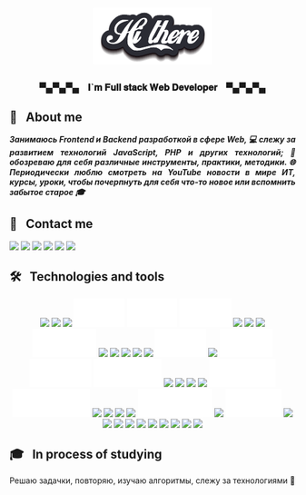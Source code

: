 <h1 align="center"><img src="https://github.com/ProMastersss/ProMastersss/blob/main/src/images/hi.png" /></h1>
<h3 align="center">▀▄▀▄▀▄ &nbsp;&nbsp; 𝐈`𝐦 𝐅𝐮𝐥𝐥 𝐬𝐭𝐚𝐜𝐤 𝐖𝐞𝐛 𝐃𝐞𝐯𝐞𝐥𝐨𝐩𝐞𝐫 &nbsp;&nbsp; ▀▄▀▄▀▄</h3>

## 💁 &nbsp; About me

<p align="justify" style="font-weight: bold;"><i>Занимаюсь Frontend и Backend разработкой в сфере Web, 💻 cлежу за развитием технологий JavaScript, PHP и других технологий; 👀 обозреваю для себя различные инструменты, практики, методики. 🌐 Периодически люблю смотреть на YouTube новости в мире ИТ, курсы, уроки, чтобы почерпнуть для себя что-то новое или вспомнить забытое старое 🎓</i></p>

## 📓 &nbsp; Contact me

<p>
<a href="mailto:promasters93@gmail.com"><img src="https://img.shields.io/badge/Gmail-D14836?style=for-the-badge&logo=gmail&logoColor=white" /></a>
<a href="https://t.me/ProMastersss"><img src="https://img.shields.io/badge/Telegram-2CA5E0?style=for-the-badge&logo=telegram&logoColor=white" /></a>
<a href="https://youtube.com/@ProMasters93"><img src="https://img.shields.io/badge/YouTube-FF0000?style=for-the-badge&logo=youtube&logoColor=white" /></a>
<a href="https://leetcode.com/promasters93/"><img src="https://img.shields.io/badge/-LeetCode-FFA116?style=for-the-badge&logo=LeetCode&logoColor=black" /></a>
<a href="https://www.codewars.com/users/ProMastersss"><img src="https://img.shields.io/badge/Codewars-B1361E?style=for-the-badge&logo=Codewars&logoColor=white" /></a>
<a href="https://github.com/ProMastersss"><img src="https://img.shields.io/badge/GitHub-100000?style=for-the-badge&logo=github&logoColor=white" /></a>
</p>

## 🛠 &nbsp; Technologies and tools

<p id="tech" align="center">
  <img height="50" src="https://readme-components.vercel.app/api?component=logo&logo=javascript&desc=JavaScript&textfill=ffffff&fill=111111&svgfill=F7DF1E" />
  <img height="50" src="https://readme-components.vercel.app/api?component=logo&logo=typescript&desc=TypeScript&textfill=ffffff&fill=111111&svgfill=3178C6" />
  <img height="50" src="https://readme-components.vercel.app/api?component=logo&logo=react&textfill=ffffff&fill=111111&svgfill=61DAFB" />
  <img height="50" src="https://github.com/ProMastersss/ProMastersss/blob/main/src/images/tech/Next.svg" />
  <img height="50" src="https://github.com/ProMastersss/ProMastersss/blob/main/src/images/tech/Vue.svg" />
  <img height="50" src="https://github.com/ProMastersss/ProMastersss/blob/main/src/images/tech/Nuxt.svg" />
  <img height="50" src="https://readme-components.vercel.app/api?component=logo&logo=angular&textfill=ffffff&fill=111111&svgfill=DD0031" />
  <img height="50" src="https://readme-components.vercel.app/api?component=logo&logo=reactivex&desc=RxJS&textfill=ffffff&fill=111111&svgfill=B7178C" />
  <img height="50" src="https://readme-components.vercel.app/api?component=logo&logo=angularuniversal&desc=Angular%20Universal&textfill=ffffff&fill=111111&svgfill=00ACC1" />
  <img height="50" src="https://github.com/ProMastersss/ProMastersss/blob/main/src/images/tech/NGXS.svg" />
  <img height="50" src="https://readme-components.vercel.app/api?component=logo&logo=redux&textfill=ffffff&fill=111111&svgfill=764ABC" />
  <img height="50" src="https://readme-components.vercel.app/api?component=logo&logo=webpack&textfill=ffffff&fill=111111&svgfill=8DD6F9" />
  <img height="50" src="https://readme-components.vercel.app/api?component=logo&logo=html5&desc=HTML%20&textfill=ffffff&fill=111111&svgfill=E34F26" />
  <img height="50" src="https://readme-components.vercel.app/api?component=logo&logo=css3&desc=CSS&textfill=ffffff&fill=111111&svgfill=1572B6" />
  <img height="50" src="https://readme-components.vercel.app/api?component=logo&logo=sass&textfill=ffffff&fill=111111&svgfill=CC6699" />
  <img height="50" src="https://github.com/ProMastersss/ProMastersss/blob/main/src/images/tech/Less.svg" />
  <img height="50" src="https://readme-components.vercel.app/api?component=logo&logo=graphql&desc=GraphQL&textfill=ffffff&fill=111111&svgfill=E10098" />
  <img height="50" src="https://github.com/ProMastersss/ProMastersss/blob/main/src/images/tech/Node.svg" />
  <img height="50" src="https://github.com/ProMastersss/ProMastersss/blob/main/src/images/tech/Express.svg" />
  <img height="50" src="https://github.com/ProMastersss/ProMastersss/blob/main/src/images/tech/Sequelize.svg" />
  <img height="50" src="https://readme-components.vercel.app/api?component=logo&logo=nestjs&desc=Nest&textfill=ffffff&fill=111111&svgfill=E0234E" />
  <img height="50" src="https://readme-components.vercel.app/api?component=logo&logo=jest&textfill=ffffff&fill=111111&svgfill=C21325" />
  <img height="50" src="https://readme-components.vercel.app/api?component=logo&logo=php&desc=PHP&textfill=ffffff&fill=111111&svgfill=777BB4" />
  <img height="50" src="https://readme-components.vercel.app/api?component=logo&logo=laravel&textfill=ffffff&fill=111111&svgfill=FF2D20" />
  <img height="50" src="https://github.com/ProMastersss/ProMastersss/blob/main/src/images/tech/PHPUnit.svg" />
  <img height="50" src="https://github.com/ProMastersss/ProMastersss/blob/main/src/images/tech/Codeception.svg" />
  <img height="50" src="https://readme-components.vercel.app/api?component=logo&logo=nginx&desc=NGINX%20&textfill=ffffff&fill=111111&svgfill=009639" />
  <img height="50" src="https://readme-components.vercel.app/api?component=logo&logo=mysql&textfill=ffffff&fill=111111&svgfill=4479A1" />
  <img height="50" src="https://readme-components.vercel.app/api?component=logo&logo=postgresql&desc=PostgreSql&textfill=ffffff&fill=111111&svgfill=4169E1" />
  <img height="50" src="https://readme-components.vercel.app/api?component=logo&logo=mongodb&desc=MongoDB%20&textfill=ffffff&fill=111111&svgfill=47A248" />
  <img height="50" src="https://github.com/ProMastersss/ProMastersss/blob/main/src/images/tech/ClickHouse.svg" />
  <img height="50" src="https://readme-components.vercel.app/api?component=logo&logo=docker&textfill=ffffff&fill=111111&svgfill=2496ED" />
  <img height="50" src="https://github.com/ProMastersss/ProMastersss/blob/main/src/images/tech/gRPC.svg" />
  <img height="50" src="https://readme-components.vercel.app/api?component=logo&logo=gitlab&desc=GitLab&textfill=ffffff&fill=111111&svgfill=FC6D26" />
  <img height="50" src="https://readme-components.vercel.app/api?component=logo&logo=github&desc=GitHub&textfill=ffffff&fill=111111&svgfill=ffffff" />
  <img height="50" src="https://readme-components.vercel.app/api?component=logo&logo=jira&textfill=ffffff&fill=111111&svgfill=0052CC" />
  <img height="50" src="https://readme-components.vercel.app/api?component=logo&logo=confluence&textfill=ffffff&fill=111111&svgfill=172B4D" />
  <img height="50" src="https://readme-components.vercel.app/api?component=logo&logo=prettier&textfill=ffffff&fill=111111&svgfill=F7B93E" />
  <img height="50" src="https://readme-components.vercel.app/api?component=logo&logo=eslint&textfill=ffffff&fill=111111&svgfill=4B32C3" />
  <img height="50" src="https://readme-components.vercel.app/api?component=logo&logo=googlechrome&desc=Google%20Chrome&textfill=ffffff&fill=111111&svgfill=4285F4" />
  <img height="50" src="https://readme-components.vercel.app/api?component=logo&logo=postman&textfill=ffffff&fill=111111&svgfill=FF6C37" />
  <img height="50" src="https://readme-components.vercel.app/api?component=logo&logo=linux&textfill=ffffff&fill=111111&svgfill=FCC624" />
  <img height="50" src="https://readme-components.vercel.app/api?component=logo&logo=visualstudiocode&desc=VS%20Code&textfill=ffffff&fill=111111&svgfill=007ACC" />
</p>

## 🎓 &nbsp; In process of studying

<span>
  Решаю задачки, повторяю, изучаю алгоритмы, слежу за технологиями 🙂
</span>
